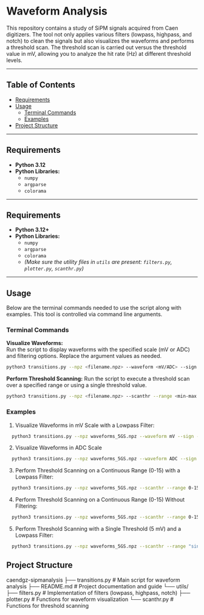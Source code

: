 # Waveform Analysis 

This repository contains a study of SiPM signals acquired from Caen digitizers. The tool not only applies various filters (lowpass, highpass, and notch) to clean the signals but also visualizes the waveforms and performs a threshold scan. The threshold scan is carried out versus the threshold value in mV, allowing you to analyze the hit rate (Hz) at different threshold levels.

---

## Table of Contents

- [Requirements](#requirements)
- [Usage](#usage)
  - [Terminal Commands](#terminal-commands)
  - [Examples](#examples)
- [Project Structure](#project-structure)

---

## Requirements

- **Python 3.12**
- **Python Libraries:**
  - `numpy`
  - `argparse`
  - `colorama`

---

## Requirements

- **Python 3.12+**
- **Python Libraries:**
  - `numpy`
  - `argparse`
  - `colorama`
  - *(Make sure the utility files in `utils` are present: `filters.py`, `plotter.py`, `scanthr.py`)*

---

## Usage

Below are the terminal commands needed to use the script along with examples. This tool is controlled via command line arguments.

### Terminal Commands

**Visualize Waveforms:**  
Run the script to display waveforms with the specified scale (mV or ADC) and filtering options. Replace the argument values as needed.

```bash
python3 transitions.py --npz <filename.npz> --waveform <mV/ADC> --sign <1/-1> --num_waveforms <number> [--lowpass <freq_Hz>] [--highpass <freq_Hz>] [--notch <freq_Hz>]
```
**Perform Threshold Scanning:**
Run the script to execute a threshold scan over a specified range or using a single threshold value. 

```bash
python3 transitions.py --npz <filename.npz> --scanthr --range <min-max or "singlethr <value>"> --sign <1/-1> [--lowpass <freq_Hz>] [--highpass <freq_Hz>] [--notch <freq_Hz>]
```

### Examples

1. Visualize Waveforms in mV Scale with a Lowpass Filter:

```bash
  python3 transitions.py --npz waveforms_5GS.npz --waveform mV --sign -1 --num_waveforms 10 --lowpass 200e6
```

2. Visualize Waveforms in ADC Scale 
```bash 
  python3 transitions.py --npz waveforms_5GS.npz --waveform ADC --sign 1 --num_waveforms 10
```

3. Perform Threshold Scanning on a Continuous Range (0-15) with a Lowpass Filter:
```bash 
  python3 transitions.py --npz waveforms_5GS.npz --scanthr --range 0-15 --sign 1 --lowpass 200e6
```

4. Perform Threshold Scanning on a Continuous Range (0-15) Without Filtering:

```bash 
  python3 transitions.py --npz waveforms_5GS.npz --scanthr --range 0-15 --sign 1
```

5. Perform Threshold Scanning with a Single Threshold (5 mV) and a Lowpass Filter:

```bash 
  python3 transitions.py --npz waveforms_5GS.npz --scanthr --range "singlethr 5" --sign -1 --lowpass 200e6
```

## Project Structure
caendgz-sipmanalysis
├── transitions.py          # Main script for waveform analysis
├── README.md               # Project documentation and guide
└── utils/
    ├── filters.py          # Implementation of filters (lowpass, highpass, notch)
    ├── plotter.py          # Functions for waveform visualization
    └── scanthr.py          # Functions for threshold scanning







